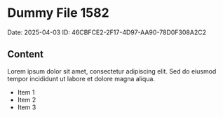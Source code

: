 # Dummy File 1582

Date: 2025-04-03
ID: 46CBFCE2-2F17-4D97-AA90-78D0F308A2C2

## Content

Lorem ipsum dolor sit amet, consectetur adipiscing elit.
Sed do eiusmod tempor incididunt ut labore et dolore magna aliqua.

* Item 1
* Item 2
* Item 3

